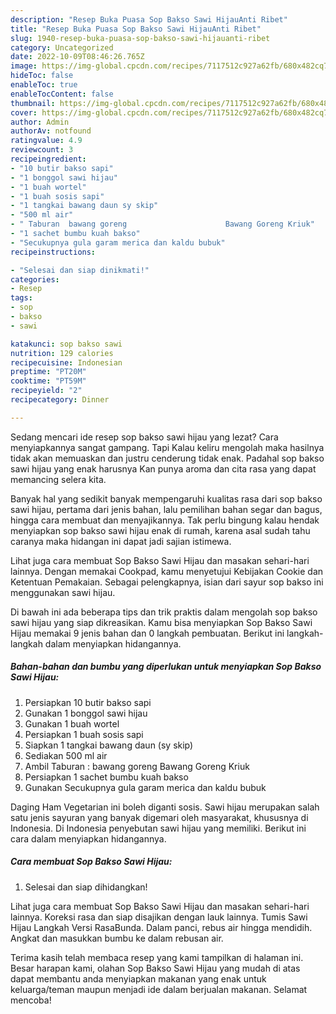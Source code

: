 ```yaml
---
description: "Resep Buka Puasa Sop Bakso Sawi HijauAnti Ribet"
title: "Resep Buka Puasa Sop Bakso Sawi HijauAnti Ribet"
slug: 1940-resep-buka-puasa-sop-bakso-sawi-hijauanti-ribet
category: Uncategorized
date: 2022-10-09T08:46:26.765Z
image: https://img-global.cpcdn.com/recipes/7117512c927a62fb/680x482cq70/sop-bakso-sawi-hijau-foto-resep-utama.jpg
hideToc: false
enableToc: true
enableTocContent: false
thumbnail: https://img-global.cpcdn.com/recipes/7117512c927a62fb/680x482cq70/sop-bakso-sawi-hijau-foto-resep-utama.jpg
cover: https://img-global.cpcdn.com/recipes/7117512c927a62fb/680x482cq70/sop-bakso-sawi-hijau-foto-resep-utama.jpg
author: Admin
authorAv: notfound
ratingvalue: 4.9
reviewcount: 3
recipeingredient:
- "10 butir bakso sapi"
- "1 bonggol sawi hijau"
- "1 buah wortel"
- "1 buah sosis sapi"
- "1 tangkai bawang daun sy skip"
- "500 ml air"
- " Taburan  bawang goreng                      Bawang Goreng Kriuk"
- "1 sachet bumbu kuah bakso"
- "Secukupnya gula garam merica dan kaldu bubuk"
recipeinstructions:

- "Selesai dan siap dinikmati!"
categories:
- Resep
tags:
- sop
- bakso
- sawi

katakunci: sop bakso sawi 
nutrition: 129 calories
recipecuisine: Indonesian
preptime: "PT20M"
cooktime: "PT59M"
recipeyield: "2"
recipecategory: Dinner

---
```



Sedang mencari ide resep sop bakso sawi hijau yang lezat? Cara menyiapkannya sangat gampang. Tapi Kalau keliru mengolah maka hasilnya tidak akan memuaskan dan justru cenderung tidak enak. Padahal sop bakso sawi hijau yang enak harusnya Kan punya aroma dan cita rasa yang dapat memancing selera kita.


Banyak hal yang sedikit banyak mempengaruhi kualitas rasa dari sop bakso sawi hijau, pertama dari jenis bahan, lalu pemilihan bahan segar dan bagus, hingga cara membuat dan menyajikannya. Tak perlu bingung kalau hendak menyiapkan sop bakso sawi hijau enak di rumah, karena asal sudah tahu caranya maka hidangan ini dapat jadi sajian istimewa.

Lihat juga cara membuat Sop Bakso Sawi Hijau dan masakan sehari-hari lainnya. Dengan memakai Cookpad, kamu menyetujui Kebijakan Cookie dan Ketentuan Pemakaian. Sebagai pelengkapnya, isian dari sayur sop bakso ini menggunakan sawi hijau.


Di bawah ini ada beberapa tips dan trik praktis dalam mengolah sop bakso sawi hijau yang siap dikreasikan. Kamu bisa menyiapkan Sop Bakso Sawi Hijau memakai 9 jenis bahan dan 0 langkah pembuatan. Berikut ini langkah-langkah dalam menyiapkan hidangannya.

<!--inarticleads1-->

##### Bahan-bahan dan bumbu yang diperlukan untuk menyiapkan Sop Bakso Sawi Hijau:

1. Persiapkan 10 butir bakso sapi
1. Gunakan 1 bonggol sawi hijau
1. Gunakan 1 buah wortel
1. Persiapkan 1 buah sosis sapi
1. Siapkan 1 tangkai bawang daun (sy skip)
1. Sediakan 500 ml air
1. Ambil  Taburan : bawang goreng                      Bawang Goreng Kriuk
1. Persiapkan 1 sachet bumbu kuah bakso
1. Gunakan Secukupnya gula garam merica dan kaldu bubuk


Daging Ham Vegetarian ini boleh diganti sosis. Sawi hijau merupakan salah satu jenis sayuran yang banyak digemari oleh masyarakat, khususnya di Indonesia. Di Indonesia penyebutan sawi hijau yang memiliki. Berikut ini cara dalam menyiapkan hidangannya. 

<!--inarticleads2-->

##### Cara membuat Sop Bakso Sawi Hijau:


1. Selesai dan siap dihidangkan!

Lihat juga cara membuat Sop Bakso Sawi Hijau dan masakan sehari-hari lainnya. Koreksi rasa dan siap disajikan dengan lauk lainnya. Tumis Sawi Hijau Langkah Versi RasaBunda. Dalam panci, rebus air hingga mendidih. Angkat dan masukkan bumbu ke dalam rebusan air. 

Terima kasih telah membaca resep yang kami tampilkan di halaman ini. Besar harapan kami, olahan Sop Bakso Sawi Hijau yang mudah di atas dapat membantu anda menyiapkan makanan yang enak untuk keluarga/teman maupun menjadi ide dalam berjualan makanan. Selamat mencoba!
